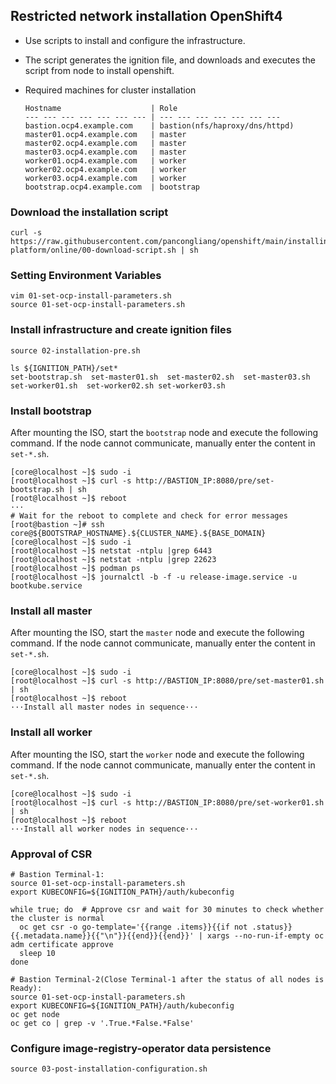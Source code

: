 ## Restricted network installation OpenShift4

* Use scripts to install and configure the infrastructure.
* The script generates the ignition file, and downloads and executes the script from node to install openshift.

* Required machines for cluster installation
  ```
  Hostname                    | Role
  --- --- --- --- --- --- --- | --- --- --- --- --- --- --- 
  bastion.ocp4.example.com    | bastion(nfs/haproxy/dns/httpd)
  master01.ocp4.example.com   | master 
  master02.ocp4.example.com   | master
  master03.ocp4.example.com   | master
  worker01.ocp4.example.com   | worker
  worker02.ocp4.example.com   | worker
  worker03.ocp4.example.com   | worker
  bootstrap.ocp4.example.com  | bootstrap
  ```

### Download the installation script
```
curl -s https://raw.githubusercontent.com/pancongliang/openshift/main/installing/any-platform/online/00-download-script.sh | sh
```

### Setting Environment Variables
```
vim 01-set-ocp-install-parameters.sh
source 01-set-ocp-install-parameters.sh
```

### Install infrastructure and create ignition files
```
source 02-installation-pre.sh

ls ${IGNITION_PATH}/set*
set-bootstrap.sh  set-master01.sh  set-master02.sh  set-master03.sh  set-worker01.sh  set-worker02.sh set-worker03.sh
```

### Install bootstrap

After mounting the ISO, start the `bootstrap` node and execute the following command.
If the node cannot communicate, manually enter the content in `set-*.sh`.
```
[core@localhost ~]$ sudo -i
[root@localhost ~]$ curl -s http://BASTION_IP:8080/pre/set-bootstrap.sh | sh
[root@localhost ~]$ reboot
···
# Wait for the reboot to complete and check for error messages
[root@bastion ~]# ssh core@${BOOTSTRAP_HOSTNAME}.${CLUSTER_NAME}.${BASE_DOMAIN}
[core@localhost ~]$ sudo -i
[root@localhost ~]$ netstat -ntplu |grep 6443
[root@localhost ~]$ netstat -ntplu |grep 22623
[root@localhost ~]$ podman ps
[root@localhost ~]$ journalctl -b -f -u release-image.service -u bootkube.service
```

### Install all master

After mounting the ISO, start the `master` node and execute the following command.
If the node cannot communicate, manually enter the content in `set-*.sh`.
```
[core@localhost ~]$ sudo -i
[root@localhost ~]$ curl -s http://BASTION_IP:8080/pre/set-master01.sh | sh
[root@localhost ~]$ reboot
···Install all master nodes in sequence···
```

### Install all worker

After mounting the ISO, start the `worker` node and execute the following command.
If the node cannot communicate, manually enter the content in `set-*.sh`.
```
[core@localhost ~]$ sudo -i
[root@localhost ~]$ curl -s http://BASTION_IP:8080/pre/set-worker01.sh | sh
[root@localhost ~]$ reboot
···Install all worker nodes in sequence···
```

### Approval of CSR

```
# Bastion Terminal-1:
source 01-set-ocp-install-parameters.sh
export KUBECONFIG=${IGNITION_PATH}/auth/kubeconfig

while true; do  # Approve csr and wait for 30 minutes to check whether the cluster is normal
  oc get csr -o go-template='{{range .items}}{{if not .status}}{{.metadata.name}}{{"\n"}}{{end}}{{end}}' | xargs --no-run-if-empty oc adm certificate approve
  sleep 10
done

# Bastion Terminal-2(Close Terminal-1 after the status of all nodes is Ready):
source 01-set-ocp-install-parameters.sh
export KUBECONFIG=${IGNITION_PATH}/auth/kubeconfig
oc get node
oc get co | grep -v '.True.*False.*False'
```

### Configure image-registry-operator data persistence

```
source 03-post-installation-configuration.sh
```
